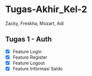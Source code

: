 # Tugas-Akhir_Kel-2
Zacky, Freskha, Mozart, Adi

## Tugas 1 - Auth
- [x] Feature Login
- [x] Feature Register
- [x] Feature Logout
- [x] Feature Informasi Saldo
